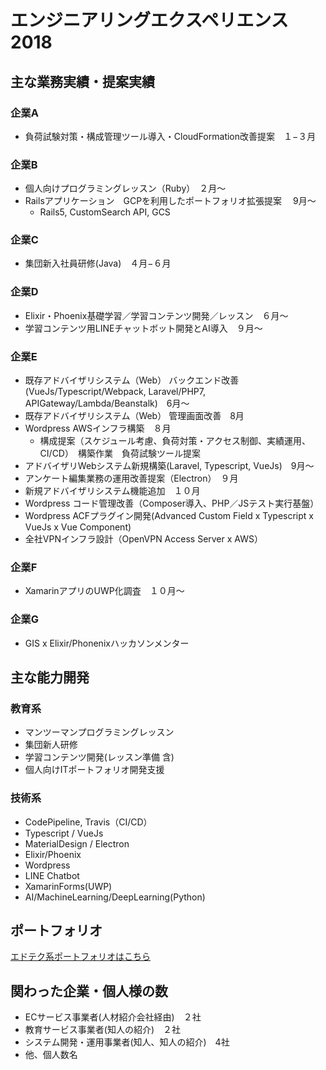 # エンジニアリングエクスペリエンス2018

## 主な業務実績・提案実績

### 企業A
* 負荷試験対策・構成管理ツール導入・CloudFormation改善提案　１−３月

### 企業B
* 個人向けプログラミングレッスン（Ruby）　２月〜
* Railsアプリケーション　GCPを利用したポートフォリオ拡張提案 　9月〜
   * Rails5, CustomSearch API, GCS

### 企業C
* 集団新入社員研修(Java)　４月−６月

### 企業D
* Elixir・Phoenix基礎学習／学習コンテンツ開発／レッスン　６月〜
* 学習コンテンツ用LINEチャットボット開発とAI導入　９月〜

### 企業E
* 既存アドバイザリシステム（Web） バックエンド改善(VueJs/Typescript/Webpack, Laravel/PHP7, APIGateway/Lambda/Beanstalk)　6月〜
* 既存アドバイザリシステム（Web） 管理画面改善　8月
* Wordpress AWSインフラ構築　８月
   * 構成提案（スケジュール考慮、負荷対策・アクセス制御、実績運用、CI/CD）　構築作業　負荷試験ツール提案
* アドバイザリWebシステム新規構築(Laravel, Typescript, VueJs)　9月〜
* アンケート編集業務の運用改善提案（Electron）　９月
* 新規アドバイザリシステム機能追加　１０月
* Wordpress コード管理改善（Composer導入、PHP／JSテスト実行基盤）
* Wordpress ACFプラグイン開発(Advanced Custom Field x Typescript x VueJs x Vue Component)
* 全社VPNインフラ設計（OpenVPN Access Server x AWS）

### 企業F
* XamarinアプリのUWP化調査　１０月〜

### 企業G
* GIS x Elixir/Phonenixハッカソンメンター

## 主な能力開発

### 教育系

* マンツーマンプログラミングレッスン
* 集団新人研修
* 学習コンテンツ開発(レッスン準備 含)
* 個人向けITポートフォリオ開発支援

### 技術系

* CodePipeline, Travis（CI/CD）
* Typescript / VueJs
* MaterialDesign / Electron
* Elixir/Phoenix
* Wordpress
* LINE Chatbot
* XamarinForms(UWP)
* AI/MachineLearning/DeepLearning(Python)

## ポートフォリオ

[エドテク系ポートフォリオはこちら](https://stormy-wildwood-88201.herokuapp.com/#/guidepost)

## 関わった企業・個人様の数

* ECサービス事業者(人材紹介会社経由)　２社
* 教育サービス事業者(知人の紹介)　２社
* システム開発・運用事業者(知人、知人の紹介)　4社
* 他、個人数名

